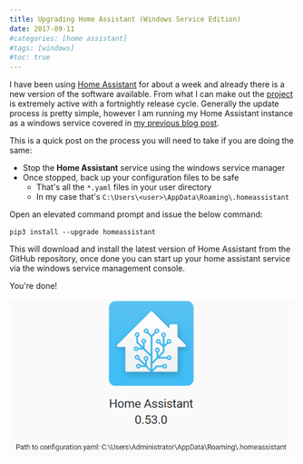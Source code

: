 ```yaml
---
title: Upgrading Home Assistant (Windows Service Edition)
date: 2017-09-11
#categories: [home assistant]
#tags: [windows]
#toc: true
---
```


I have been using [Home Assistant](https://www.home-assistant.io/) for about a week and already there is a new version of the software available. From what I can make out the [project](https://github.com/home-assistant/core) is extremely active with a fortnightly release cycle. Generally the update process is pretty simple, however I am running my Home Assistant instance as a windows service covered in [my previous blog post](https://www.richardn.ca/posts/RunningHomeAssistantAsAWindowsService/).

This is a quick post on the process you will need to take if you are doing the same:

- Stop the **Home Assistant** service using the windows service manager
- Once stopped, back up your configuration files to be safe
  - That's all the `*.yaml` files in your user directory
  - In my case that's `C:\Users\<user>\AppData\Roaming\.homeassistant`

Open an elevated command prompt and issue the below command:

```
pip3 install --upgrade homeassistant
```

This will download and install the latest version of Home Assistant from the GitHub repository, once done you can start up your home assistant service via the windows service management console.

You're done!

<img src="./013.png" alt="" />
